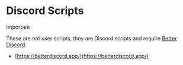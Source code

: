 # Discord Scripts

> [!IMPORTANT]  
> These are not user scripts, they are Discord scripts and require [Better Discord](https://betterdiscord.app/).

- [https://betterdiscord.app/](https://betterdiscord.app/)
